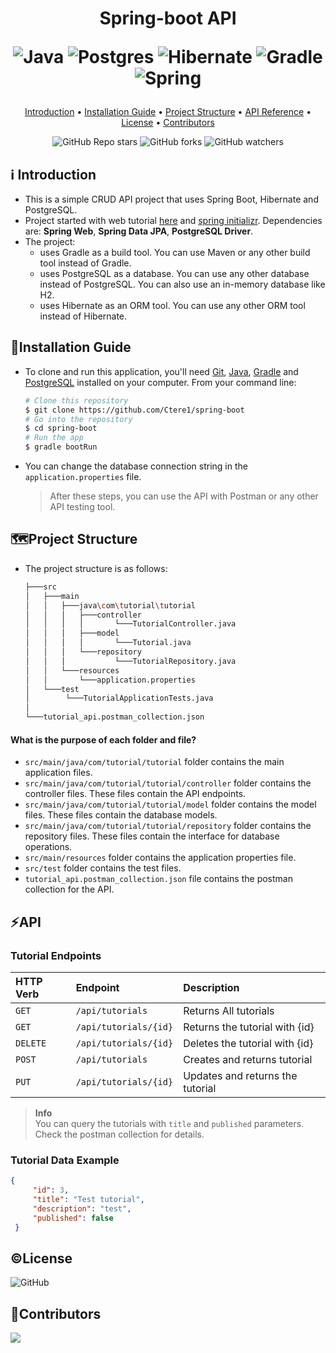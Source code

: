 <h1 align="center">
  Spring-boot API
  
  ![Java](https://img.shields.io/badge/java-%23ED8B00.svg?style=for-the-badge&logo=openjdk&logoColor=white)
  ![Postgres](https://img.shields.io/badge/postgres-%23316192.svg?style=for-the-badge&logo=postgresql&logoColor=white)
  ![Hibernate](https://img.shields.io/badge/Hibernate-59666C?style=for-the-badge&logo=Hibernate&logoColor=white)
  ![Gradle](https://img.shields.io/badge/Gradle-02303A.svg?style=for-the-badge&logo=Gradle&logoColor=white)
  ![Spring](https://img.shields.io/badge/spring-%236DB33F.svg?style=for-the-badge&logo=spring&logoColor=white)
  <br>
</h1>

<p align="center">
  <a href="#introduction">Introduction</a> •
  <a href="#installation-guide">Installation Guide</a> •
  <a href="#%EF%B8%8Fproject-structure">Project Structure</a> •
  <a href="#api">API Reference</a> •
  <a href="#license">License</a> •
  <a href="#contributors">Contributors</a> 
</p>

<div align="center">

![GitHub Repo stars](https://img.shields.io/github/stars/Ctere1/spring-boot)
![GitHub forks](https://img.shields.io/github/forks/Ctere1/spring-boot)
![GitHub watchers](https://img.shields.io/github/watchers/Ctere1/spring-boot)

</div>

## ℹ️ Introduction
- This is a simple CRUD API project that uses Spring Boot, Hibernate and PostgreSQL. 
- Project started with web tutorial [here](https://bezkoder.com/spring-boot-postgresql-example/) and [spring initializr](https://start.spring.io/). Dependencies are: **Spring Web**, **Spring Data JPA**, **PostgreSQL Driver**.
- The project:
    - uses Gradle as a build tool. You can use Maven or any other build tool instead of Gradle.
    - uses PostgreSQL as a database. You can use any other database instead of PostgreSQL. You can also use an in-memory database like H2.
    - uses Hibernate as an ORM tool. You can use any other ORM tool instead of Hibernate.

## 💾Installation Guide

- To clone and run this application, you'll need [Git](https://git-scm.com), [Java](https://www.java.com/en/download/help/download_options.html), [Gradle](https://gradle.org/install/) and [PostgreSQL](https://www.postgresql.org/download/) installed on your computer.
From your command line:

    ```bash
    # Clone this repository
    $ git clone https://github.com/Ctere1/spring-boot
    # Go into the repository
    $ cd spring-boot
    # Run the app
    $ gradle bootRun
    ```

- You can change the database connection string in the `application.properties` file.
    > After these steps, you can use the API with Postman or any other API testing tool.

## 🗺️Project Structure 

- The project structure is as follows:    

  ```bash
  ├───src
  │   ├───main
  │   │   ├───java\com\tutorial\tutorial
  │   │   │   ├───controller
  │   │   │   │       └───TutorialController.java
  │   │   │   ├───model
  │   │   │   │       └───Tutorial.java
  │   │   │   └───repository
  │   │   │           └───TutorialRepository.java
  │   │   └───resources
  │   │       └───application.properties
  │   └───test
  │        └───TutorialApplicationTests.java
  │
  └───tutorial_api.postman_collection.json

  ``` 

#### What is the purpose of each folder and file?

- `src/main/java/com/tutorial/tutorial` folder contains the main application files.
- `src/main/java/com/tutorial/tutorial/controller` folder contains the controller files. These files contain the API endpoints.
- `src/main/java/com/tutorial/tutorial/model` folder contains the model files. These files contain the database models.
- `src/main/java/com/tutorial/tutorial/repository` folder contains the repository files. These files contain the interface for database operations.
- `src/main/resources` folder contains the application properties file.
- `src/test` folder contains the test files.
- `tutorial_api.postman_collection.json` file contains the postman collection for the API.


## ⚡API

### **Tutorial Endpoints**

| HTTP Verb   | Endpoint                    | Description                         |  
| :---------- | :-----------------------    |:----------------------------------  |    
| `GET`       | `/api/tutorials`            |  Returns All tutorials              |
| `GET`       | `/api/tutorials/{id}`       |  Returns the tutorial with {id}     |
| `DELETE`    | `/api/tutorials/{id}`       |  Deletes the tutorial with {id}     |
| `POST`      | `/api/tutorials`            |  Creates and returns tutorial       |
| `PUT`       | `/api/tutorials/{id}`       |  Updates and returns the tutorial   |

>**Info**   
You can query the tutorials with `title` and `published` parameters. Check the postman collection for details.



### **Tutorial Data Example**

```json
{
     "id": 3,
     "title": "Test tutorial",
     "description": "test",
     "published": false
 }
```

## ©License
![GitHub](https://img.shields.io/github/license/Ctere1/spring-boot?style=flat-square)


## 📌Contributors

<a href="https://github.com/Ctere1/">
  <img src="https://contrib.rocks/image?repo=Ctere1/Ctere1" />
</a>

